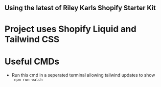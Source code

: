 ## Using the latest of Riley Karls Shopify Starter Kit 
# Project uses Shopify Liquid and Tailwind CSS
# Useful CMDs
<ul>
  <li> <div>Run this cmd in a seperated terminal allowing tailwind updates to show
</div>
<code> npm run watch</code>
</li>
</ul> 
